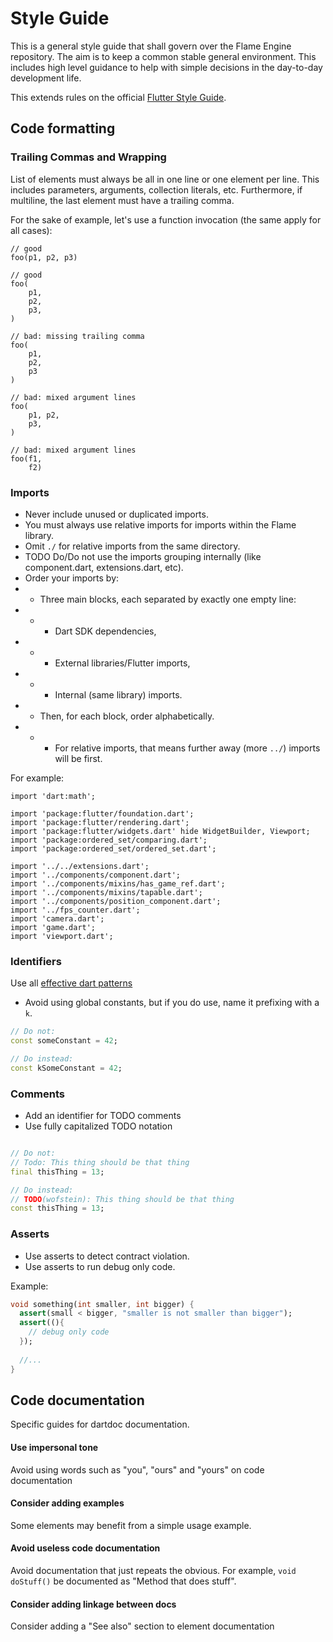 # Style Guide

This is a general style guide that shall govern over the Flame Engine repository. The aim is to keep a common stable general environment.
This includes high level guidance to help with simple decisions in the day-to-day development life.

This extends rules on the official [Flutter Style Guide](https://github.com/flutter/flutter/wiki/Style-guide-for-Flutter-repo).
## Code formatting

### Trailing Commas and Wrapping

List of elements must always be all in one line or one element per line. This includes parameters, arguments, collection literals, etc. Furthermore, if multiline, the last element must have a trailing comma.

For the sake of example, let's use a function invocation (the same apply for all cases):

```
// good
foo(p1, p2, p3)

// good
foo(
    p1,
    p2,
    p3,
)

// bad: missing trailing comma
foo(
    p1,
    p2,
    p3
)

// bad: mixed argument lines
foo(
    p1, p2,
    p3,
)

// bad: mixed argument lines
foo(f1,
    f2)
```

### Imports

* Never include unused or duplicated imports.
* You must always use relative imports for imports within the Flame library.
* Omit `./` for relative imports from the same directory.
* TODO Do/Do not use the imports grouping internally (like component.dart, extensions.dart, etc).
* Order your imports by:
* * Three main blocks, each separated by exactly one empty line:
* * * Dart SDK dependencies,
* * * External libraries/Flutter imports,
* * * Internal (same library) imports.
* * Then, for each block, order alphabetically.
* * * For relative imports, that means further away (more `../`) imports will be first.

For example:

```
import 'dart:math';

import 'package:flutter/foundation.dart';
import 'package:flutter/rendering.dart';
import 'package:flutter/widgets.dart' hide WidgetBuilder, Viewport;
import 'package:ordered_set/comparing.dart';
import 'package:ordered_set/ordered_set.dart';

import '../../extensions.dart';
import '../components/component.dart';
import '../components/mixins/has_game_ref.dart';
import '../components/mixins/tapable.dart';
import '../components/position_component.dart';
import '../fps_counter.dart';
import 'camera.dart';
import 'game.dart';
import 'viewport.dart';
```

### Identifiers

Use all [effective dart patterns](https://dart.dev/guides/language/effective-dart)

* Avoid using global constants, but if you do use, name it prefixing with a `k`.

```dart
// Do not:
const someConstant = 42;

// Do instead:
const kSomeConstant = 42;
```

### Comments

* Add an identifier for TODO comments
* Use fully capitalized TODO notation

```dart

// Do not:
// Todo: This thing should be that thing
final thisThing = 13;

// Do instead:
// TODO(wofstein): This thing should be that thing
const thisThing = 13;
```

### Asserts

* Use asserts to detect contract violation.
* Use asserts to run debug only code.

Example:
````dart
void something(int smaller, int bigger) {
  assert(small < bigger, "smaller is not smaller than bigger");
  assert((){
    // debug only code
  });
  
  //...
}

````



## Code documentation 

Specific guides for dartdoc documentation.

#### Use impersonal tone

Avoid using words such as "you", "ours" and "yours" on code documentation

#### Consider adding examples

Some elements may benefit from a simple usage example.

#### Avoid useless code documentation

Avoid documentation that just repeats the obvious. 
For example, `void doStuff()` be documented as "Method that does stuff".

#### Consider adding linkage between docs

Consider adding a "See also" section to element documentation

